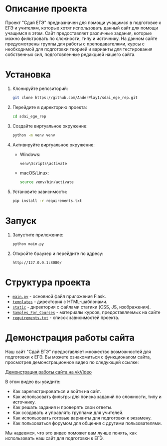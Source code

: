 # Описание проекта

Проект "Сдай ЕГЭ" предназначен для помощи учащимся в подготовке к ЕГЭ и учителям, которые хотят использовать данный сайт для помощи учащимся в этом. Сайт предоставляет различные задания, которые можно фильтровать по сложности, типу и источнику. На данном сайте предусмотрены группы для работы с преподавателями, курсы с необходимой для подготовки теорией и варианты для тестирования собственных сил, подготовленные редакцией нашего сайта.

# Установка

1. Клонируйте репозиторий:
    ```sh
    git clone https://github.com/AnderPlay1/sdai_ege_rep.git
    ```

2. Перейдите в директорию проекта:
    ```sh
    cd sdai_ege_rep
    ```

3. Создайте виртуальное окружение:
    ```sh
    python -m venv venv
    ```

4. Активируйте виртуальное окружение:
    - Windows:
        ```sh
        venv\Scripts\activate
        ```
    - macOS/Linux:
        ```sh
        source venv/bin/activate
        ```

5. Установите зависимости:
    ```sh
    pip install -r requirements.txt
    ```

# Запуск

1. Запустите приложение:
    ```sh
    python main.py
    ```

2. Откройте браузер и перейдите по адресу:
    ```
    http://127.0.0.1:8080/
    ```

# Структура проекта

- [`main.py`](/main.py) - основной файл приложения Flask.
- [`templates`](/templates) - директория с HTML-шаблонами.
- [`static`](/static) - директория с файлами статики (CSS, JS, изображения).
- [`Samples_For_Courses`](/Samples_For_Courses/) - материалы курсов, предоставляемых на сайте
- [`requirements.txt`](/README.md) - список зависимостей проекта.

# Демонстрация работы сайта

Наш сайт "Сдай ЕГЭ" предоставляет множество возможностей для подготовки к ЕГЭ. Вы можете ознакомиться с функционалом сайта, просмотрев демонстрационное видео по следующей ссылке:

[Демонстрация работы сайта на vkVideo]([https://ссылка](https://vkvideo.ru/video519149335_456239530?list=ln-lzNXNcOKS5CIqzY9GG))

В этом видео вы увидите:
- Как зарегистрироваться и войти на сайт.
- Как использовать фильтры для поиска заданий по сложности, типу и источнику.
- Как решать задания и проверять свои ответы.
- Как создавать и управлять группами для учителей.
- Как использовать готовые варианты для подготовки к экзамену.
- Как пользоваться форумом для общения с другими пользователями.

Мы надеемся, что это видео поможет вам лучше понять, как использовать наш сайт для подготовки к ЕГЭ.
